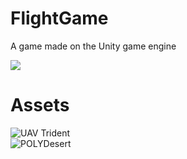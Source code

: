 # FlightGame
A game made on the Unity game engine




![](https://github.com/FalmerF/FlightGame/blob/main/Recordings/gif_animation_004.gif)



# Assets
![UAV Trident](https://assetstore.unity.com/packages/3d/vehicles/space/uav-trident-46128)  
![POLYDesert](https://assetstore.unity.com/packages/3d/environments/landscapes/polydesert-107196)
